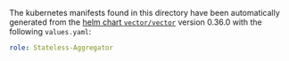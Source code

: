 The kubernetes manifests found in this directory have been automatically generated
from the [helm chart `vector/vector`](https://github.com/vectordotdev/helm-charts/tree/master/charts/vector)
version 0.36.0 with the following `values.yaml`:

```yaml
role: Stateless-Aggregator
```
